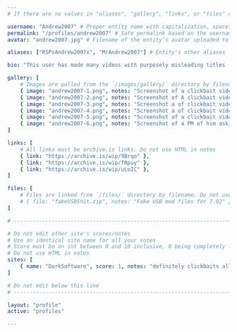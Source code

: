 ```yaml
---
# If there are no values in "aliases", "gallery", "links", or "files" comment that line out, do not just leave them empty

username: "Andrew2007" # Proper entity name with capitalization, spaces, special characters, etc
permalink: "/profiles/andrew2007" # Safe permalink based on the username (Lowercase & URI Decode), need to automate this
avatar: "andrew2007.jpg" # Filename of the entity's avatar uploaded to `/images/avatars/` directory, it will be displayed at 200px*200px. Will be `/images/avatars/blank.png` if commented out/blank

aliases: ["RSPxAndrew2007x", "MrAndrew2007"] # Entity's other aliases

bio: "This user has made many videos with purposely misleading titles (aka "ClickBait") for more views and/or ad revenue, in addition on accession he will take other peoples YouTube videos and add a clickbait titles to them as well" # Entities bio, can use minimal HTML

gallery: [
    # Images are pulled from the `/images/gallery/` directory by filename. Do not use HTML in notes
    { image: "andrew2007-1.png", notes: "Screenshot of a clickbait video" },
    { image: "andrew2007-2.png", notes: "Screenshot of A clickbait video" },
    { image: "andrew2007-3.png", notes: "Screenshot a of clickbait video" },
    { image: "andrew2007-4.png", notes: "Screenshot a of clickbait video" },
    { image: "andrew2007-5.png", notes: "Screenshot of a clickbait video" },
    { image: "andrew2007-6.png", notes: "Screenshot of a PM of him asking for a spoofer to fake another video" }
]

links: [
    # All links must be archive.is links. Do not use HTML in notes
    { link: "https://archive.is/wip/9Brqo" },
    { link: "https://archive.is/wip/fRpuy" },
    { link: "https://archive.is/wip/uLoIC" },
]

files: [
    # Files are linked from `/files/` directory by filename. Do not use HTML in notes
    # { file: "fakeUSBShit.zip", notes: "Fake USB mod files for 7.02" }
]

# -----------------------------------------------------------------------------

# Do not edit other site's scores/notes
# Use an identical site name for all your votes
# Score must be an int between 0 and 10 inclusive, 0 being completely fake, 10 being 100% real
# Do not use HTML in notes
sites: [
    { name: "DarkSoftware", score: 1, notes: "definitely clickbaits all of his video but on the bright side he hasnt shared fake jailbreak files" }
]

# Do not edit below this line
# -----------------------------------------------------------------------------

layout: "profile"
active: "profiles"

---
```

